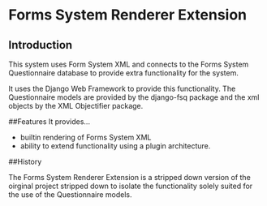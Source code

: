 # Forms System Renderer Extension

## Introduction

This system uses Form System XML and connects to the Forms System Questionnaire database to provide extra functionality for the system.   

It uses the Django Web Framework to provide this functionality.  The Questionnaire models are provided by the django-fsq package and the xml objects by the XML Objectifier package. 

##Features
It provides...

- builtin rendering of Forms System XML 
- ability to extend functionality using a plugin architecture.  

##History

The Forms System Renderer Extension is a stripped down version of the oirginal project stripped down to isolate the functionality solely suited for the use of the Questionnaire models.






